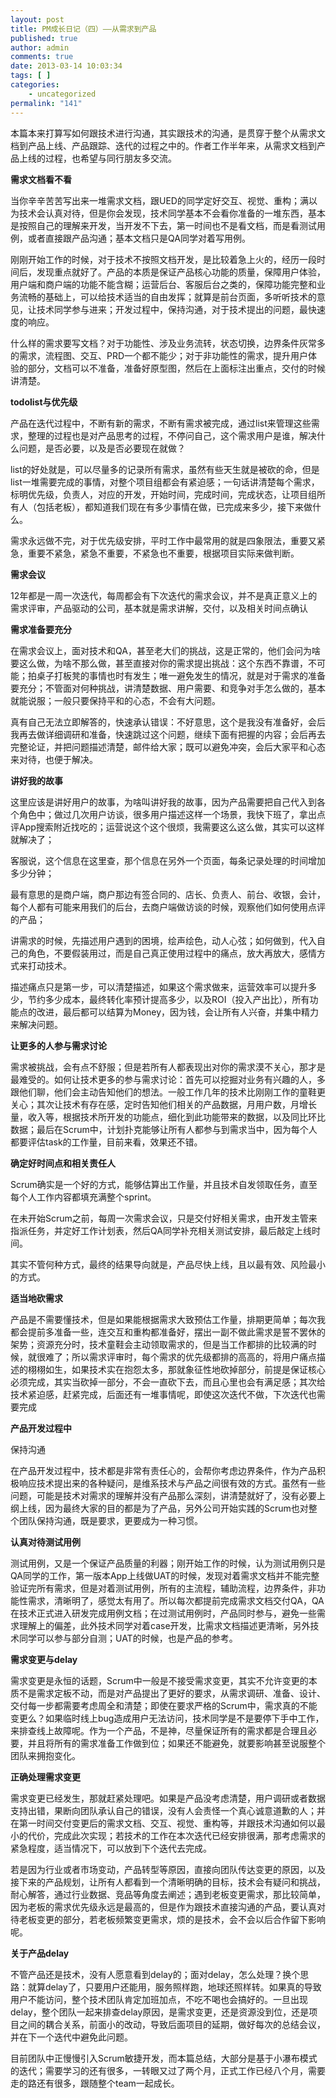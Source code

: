 ```yaml
---
layout: post
title: PM成长日记（四）——从需求到产品
published: true
author: admin
comments: true
date: 2013-03-14 10:03:34
tags: [ ]
categories:
    - uncategorized
permalink: "141"
---
```

本篇本来打算写如何跟技术进行沟通，其实跟技术的沟通，是贯穿于整个从需求文档到产品上线、产品跟踪、迭代的过程之中的。作者工作半年来，从需求文档到产品上线的过程，也希望与同行朋友多交流。

**需求文档看不看**

当你辛辛苦苦写出来一堆需求文档，跟UED的同学定好交互、视觉、重构；满以为技术会认真对待，但是你会发现，技术同学基本不会看你准备的一堆东西，基本是按照自己的理解来开发，当开发不下去，第一时间也不是看文档，而是看测试用例，或者直接跟产品沟通；基本文档只是QA同学对着写用例。

刚刚开始工作的时候，对于技术不按照文档开发，是比较着急上火的，经历一段时间后，发现重点就好了。产品的本质是保证产品核心功能的质量，保障用户体验，用户端和商户端的功能不能含糊；运营后台、客服后台之类的，保障功能完整和业务流畅的基础上，可以给技术适当的自由发挥；就算是前台页面，多听听技术的意见，让技术同学参与进来；开发过程中，保持沟通，对于技术提出的问题，最快速度的响应。

什么样的需求要写文档？对于功能性、涉及业务流转，状态切换，边界条件灰常多的需求，流程图、交互、PRD一个都不能少；对于非功能性的需求，提升用户体验的部分，文档可以不准备，准备好原型图，然后在上面标注出重点，交付的时候讲清楚。

**todolist与优先级**

产品在迭代过程中，不断有新的需求，不断有需求被完成，通过list来管理这些需求，整理的过程也是对产品思考的过程，不停问自己，这个需求用户是谁，解决什么问题，是否必要，以及是否必要现在就做？

list的好处就是，可以尽量多的记录所有需求，虽然有些天生就是被砍的命，但是list一堆需要完成的事情，对整个项目组都会有紧迫感；一句话讲清楚每个需求，标明优先级，负责人，对应的开发，开始时间，完成时间，完成状态，让项目组所有人（包括老板），都知道我们现在有多少事情在做，已完成来多少，接下来做什么。

需求永远做不完，对于优先级安排，平时工作中最常用的就是四象限法，重要又紧急，重要不紧急，紧急不重要，不紧急也不重要，根据项目实际来做判断。

**需求会议**

12年都是一周一次迭代，每周都会有下次迭代的需求会议，并不是真正意义上的需求评审，产品驱动的公司，基本就是需求讲解，交付，以及相关时间点确认

**需求准备要充分**

在需求会议上，面对技术和QA，甚至老大们的挑战，这是正常的，他们会问为啥要这么做，为啥不那么做，甚至直接对你的需求提出挑战：这个东西不靠谱，不可能；拍桌子打板凳的事情也时有发生；唯一避免发生的情况，就是对于需求的准备要充分；不管面对何种挑战，讲清楚数据、用户需要、和竞争对手怎么做的，基本就能说服；一般只要保持平和的心态，不会有大问题。

真有自己无法立即解答的，快速承认错误：不好意思，这个是我没有准备好，会后我再去做详细调研和准备，快速跳过这个问题，继续下面有把握的内容；会后再去完整论证，并把问题描述清楚，邮件给大家；既可以避免冲突，会后大家平和心态来对待，也便于解决。

**讲好我的故事**

这里应该是讲好用户的故事，为啥叫讲好我的故事，因为产品需要把自己代入到各个角色中；做过几次用户访谈，很多用户描述这样一个场景，我快下班了，拿出点评App搜索附近找吃的；运营说这个这个很烦，我需要这么这么做，其实可以这样就解决了；

客服说，这个信息在这里查，那个信息在另外一个页面，每条记录处理的时间增加多少分钟；

最有意思的是商户端，商户那边有签合同的、店长、负责人、前台、收银，会计，每个人都有可能来用我们的后台，去商户端做访谈的时候，观察他们如何使用点评的产品；

讲需求的时候，先描述用户遇到的困境，绘声绘色，动人心弦；如何做到，代入自己的角色，不要假装用过，而是自己真正使用过程中的痛点，放大再放大，感情方式来打动技术。

描述痛点只是第一步，可以清楚描述，如果这个需求做来，运营效率可以提升多少，节约多少成本，最终转化率预计提高多少，以及ROI（投入产出比），所有功能点的改进，最后都可以结算为Money，因为钱，会让所有人兴奋，并集中精力来解决问题。

**让更多的人参与需求讨论**

需求被挑战，会有点不舒服；但是若所有人都表现出对你的需求漠不关心，那才是最难受的。如何让技术更多的参与需求讨论：首先可以挖掘对业务有兴趣的人，多跟他们聊，他们会主动告知他们的想法。一般工作几年的技术比刚刚工作的童鞋更关心；其次让技术有存在感，定时告知他们相关的产品数据，月用户数，月增长量，收入等，根据技术所开发的功能点，细化到此功能带来的数据，以及同比环比数据；最后在Scrum中，计划扑克能够让所有人都参与到需求当中，因为每个人都要评估task的工作量，目前来看，效果还不错。

**确定好时间点和相关责任人**

Scrum确实是一个好的方式，能够估算出工作量，并且技术自发领取任务，直至每个人工作内容都填充满整个sprint。
  
在未开始Scrum之前，每周一次需求会议，只是交付好相关需求，由开发主管来指派任务，并定好工作计划表，然后QA同学补充相关测试安排，最后敲定上线时间。

其实不管何种方式，最终的结果导向就是，产品尽快上线，且以最有效、风险最小的方式。

**适当地砍需求**

产品是不需要懂技术，但是如果能根据需求大致预估工作量，排期更简单；每次我都会提前多准备一些，连交互和重构都准备好，摆出一副不做此需求是誓不罢休的架势；资源充分时，技术童鞋会主动领取需求的，但是当工作都排的比较满的时候，就很难了；所以需求评审时，每个需求的优先级都排的高高的，将用户痛点描述的栩栩如生，如果技术实在抱怨太多，那就象征性地砍掉部分，前提是保证核心必须完成，其实当砍掉一部分，不会一直砍下去，而且心里也会有满足感；其次给技术紧迫感，赶紧完成，后面还有一堆事情呢，即使这次迭代不做，下次迭代也需要完成

**产品开发过程中**

保持沟通

在产品开发过程中，技术都是非常有责任心的，会帮你考虑边界条件，作为产品积极响应技术提出来的各种疑问，是维系技术与产品之间很有效的方式。虽然有一些问题，可能是技术对需求的理解并没有产品那么深刻，讲清楚就好了，没有必要上纲上线，因为最终大家的目的都是为了产品，另外公司开始实践的Scrum也对整个团队保持沟通，既是要求，更要成为一种习惯。

**认真对待测试用例**

测试用例，又是一个保证产品质量的利器；刚开始工作的时候，认为测试用例只是QA同学的工作，第一版本App上线做UAT的时候，发现对着需求文档并不能完整验证完所有需求，但是对着测试用例，所有的主流程，辅助流程，边界条件，非功能性需求，清晰明了，感觉太有用了。所以每次都提前完成需求文档交付QA，QA在技术正式进入研发完成用例文档；在过测试用例时，产品同时参与，避免一些需求理解上的偏差，此外技术同学对着case开发，比需求文档描述更清晰，另外技术同学可以参与部分自测；UAT的时候，也是产品的参考。

**需求变更与delay**

需求变更是永恒的话题，Scrum中一般是不接受需求变更，其实不允许变更的本质不是需求定板不动，而是对产品提出了更好的要求，从需求调研、准备、设计、交付每一步都需要考虑周全和清楚；即使在要求严格的Scrum中，需求真的不能变更么？如果临时线上bug造成用户无法访问，技术同学是不是要停下手中工作，来排查线上故障呢。作为一个产品，不是神，尽量保证所有的需求都是合理且必要，并且将所有的需求准备工作做到位；如果还不能避免，就要影响甚至说服整个团队来拥抱变化。

**正确处理需求变更**

需求变更已经发生，那就赶紧处理吧。如果是产品没考虑清楚，用户调研或者数据支持出错，果断向团队承认自己的错误，没有人会责怪一个真心诚意道歉的人；并在第一时间交付变更后的需求文档、交互、视觉、重构等，并跟技术沟通如何以最小的代价，完成此次实现；若技术的工作在本次迭代已经安排很满，那考虑需求的紧急程度，适当情况下，可以放到下个迭代去完成。

若是因为行业或者市场变动，产品转型等原因，直接向团队传达变更的原因，以及接下来的产品规划，让所有人都看到一个清晰明确的目标，技术会有疑问和挑战，耐心解答，通过行业数据、竞品等角度去阐述；遇到老板变更需求，那比较简单，因为老板的需求优先级永远是最高的，但是作为跟技术直接沟通的产品，要认真对待老板变更的部分，若老板频繁变更需求，烦的是技术，会不会以后合作留下影响呢。

**关于产品delay**

不管产品还是技术，没有人愿意看到delay的；面对delay，怎么处理？换个思路：就算delay了，只要用户还能用，服务照样跑，地球还照样转。如果真的导致用户不能访问，整个技术团队肯定加班加点，不吃不喝也会搞好的。一旦出现delay，整个团队一起来排查delay原因，是需求变更，还是资源没到位，还是项目之间的耦合关系，前面小的改动，导致后面项目的延期，做好每次的总结会议，并在下一个迭代中避免此问题。

目前团队中正慢慢引入Scrum敏捷开发，而本篇总结，大部分是基于小瀑布模式的迭代；需要学习的还有很多，一转眼又过了两个月，正式工作已经八个月，需要走的路还有很多，跟随整个team一起成长。